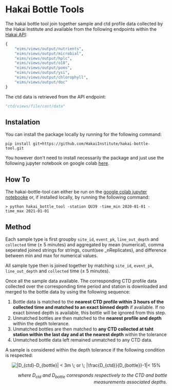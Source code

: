 # Hakai Bottle Tools
The hakai bottle tool join together sample and ctd profile data collected by the Hakai Institute and available from the following endpoints within the [Hakai API](https://github.com/HakaiInstitute/hakai-api):

```python 
{
    "eims/views/output/nutrients",
    "eims/views/output/microbial",
    "eims/views/output/hplc",
    "eims/views/output/o18",
    "eims/views/output/poms",
    "eims/views/output/ysi",
    "eims/views/output/chlorophyll",
    "eims/views/output/doc"
}
```

The ctd data is retrieved from the API endpoint: 
```python
"ctd/views/file/cast/data"
```

## Instalation
You can install the package locally by running for the following command:
```
pip install git+https://github.com/HakaiInstitute/hakai-bottle-tool.git
```
You however don't need to install necessarily the package and just use the following jupyter notebook on google colab [here](https://colab.research.google.com/github/HakaiInstitute/hakai-bottle-tool/blob/master/run_hakai_bottle_tool.ipynb).

## How To
The hakai-bottle-tool can either be run on the [google colab jupyter notebooke](https://colab.research.google.com/github/HakaiInstitute/hakai-bottle-tool/blob/master/run_hakai_bottle_tool.ipynb) or, if installed locally, by running the following command:
```console
> python hakai_bottle_tool -station QU39 -time_min 2020-01-01 -time_max 2021-01-01
```
## Method
Each sample type is first groupby  `site_id`, `event_pk`, `line_out_depth` and `collected` time (± 5 minutes) and aggregated by mean (numerical), comma seperated joined strings for strings, count(see _nReplicates), and difference between min and max for numerical values.

All sample type then is joined together by matching `site_id`, `event_pk`, `line_out_depth` and `collected` time (± 5 minutes).

Once all the sample data available. The corresponding CTD profile data collected over the corresponding time period and station is downloaded and merged to the bottle data by using the following sequence:
1. Bottle data is matched to the **nearest CTD profile within 3 hours of the collected time and matched to an exact binned depth**  if available. If no exact binned depth is available, this bottle will be ignored from this step.
2. Unmatched bottles are then matched to the **nearest profile and depth** within the depth tolerance.
3. Unmatched bottles are then matched to **any CTD collected at taht station within the last day and at the nearest depth** within the tolerance
4. Unmatched bottle data left remained unmatched to any CTD data.

A sample is considered within the depth tolerance if the following condition is respected:
<p align="center">
<img src="https://latex.codecogs.com/svg.image?\bg_white&space;|D_{ctd}-D_{bottle}|&space;<&space;3m&space;\;&space;or&space;\;&space;|\frac{D_{ctd}}{D_{bottle}}-1|<&space;15%" title="|D_{ctd}-D_{bottle}| < 3m \; or \; |\frac{D_{ctd}}{D_{bottle}}-1|< 15%" />
</p>
<p align="right"><em>
where D<sub>ctd</sub> and D<sub>bottle</sub> corresponds respectively to the CTD and bottle measurements associated depths.
</em></p>